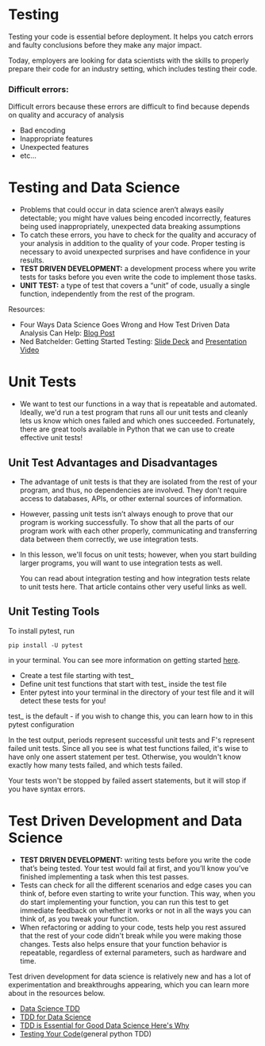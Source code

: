 # Testing

Testing your code is essential before deployment. It helps you catch errors and faulty conclusions before they make any major impact. 

Today, employers are looking for data scientists with the skills to properly prepare their code for an industry setting, which includes testing their code.

### Difficult errors:

Difficult errors because these errors are difficult to find because depends on quality and accuracy of analysis

- Bad encoding
- Inappropriate features
- Unexpected features
- etc...

# Testing and Data Science

- Problems that could occur in data science aren’t always easily detectable; you might have values being encoded incorrectly, features being used inappropriately, unexpected data breaking assumptions
- To catch these errors, you have to check for the quality and accuracy of your analysis in addition to the quality of your code. Proper testing is necessary to avoid unexpected surprises and have confidence in your results.
- <strong>TEST DRIVEN DEVELOPMENT:</strong> a development process where you write tests for tasks before you even write the code to implement those tasks.
- <strong>UNIT TEST:</strong> a type of test that covers a “unit” of code, usually a single function, independently from the rest of the program.

Resources:
- Four Ways Data Science Goes Wrong and How Test Driven Data Analysis Can Help: [Blog Post](https://www.predictiveanalyticsworld.com/patimes/four-ways-data-science-goes-wrong-and-how-test-driven-data-analysis-can-help/6947/)
- Ned Batchelder: Getting Started Testing: [Slide Deck](https://speakerdeck.com/pycon2014/getting-started-testing-by-ned-batchelder) and [Presentation Video](https://www.youtube.com/watch?v=FxSsnHeWQBY)

# Unit Tests

- We want to test our functions in a way that is repeatable and automated. Ideally, we'd run a test program that runs all our unit tests and cleanly lets us know which ones failed and which ones succeeded. Fortunately, there are great tools available in Python that we can use to create effective unit tests!

## Unit Test Advantages and Disadvantages

- The advantage of unit tests is that they are isolated from the rest of your program, and thus, no dependencies are involved. They don't require access to databases, APIs, or other external sources of information. 
- However, passing unit tests isn’t always enough to prove that our program is working successfully. To show that all the parts of our program work with each other properly, communicating and transferring data between them correctly, we use integration tests. 
- In this lesson, we'll focus on unit tests; however, when you start building larger programs, you will want to use integration tests as well.

    You can read about integration testing and how integration tests relate to unit tests here. That article contains other very useful links as well.

## Unit Testing Tools

To install pytest, run 
```
pip install -U pytest 
```
in your terminal. You can see more information on getting started [here](https://docs.pytest.org/en/latest/getting-started.html).

- Create a test file starting with test_
- Define unit test functions that start with test_ inside the test file
- Enter pytest into your terminal in the directory of your test file and it will detect these tests for you!

test_ is the default - if you wish to change this, you can learn how to in this pytest configuration

In the test output, periods represent successful unit tests and F's represent failed unit tests. Since all you see is what test functions failed, it's wise to have only one assert statement per test. Otherwise, you wouldn't know exactly how many tests failed, and which tests failed.

Your tests won't be stopped by failed assert statements, but it will stop if you have syntax errors.

# Test Driven Development and Data Science

- <strong>TEST DRIVEN DEVELOPMENT:</strong> writing tests before you write the code that’s being tested. Your test would fail at first, and you’ll know you’ve finished implementing a task when this test passes.
- Tests can check for all the different scenarios and edge cases you can think of, before even starting to write your function. This way, when you do start implementing your function, you can run this test to get immediate feedback on whether it works or not in all the ways you can think of, as you tweak your function.
- When refactoring or adding to your code, tests help you rest assured that the rest of your code didn't break while you were making those changes. Tests also helps ensure that your function behavior is repeatable, regardless of external parameters, such as hardware and time.

Test driven development for data science is relatively new and has a lot of experimentation and breakthroughs appearing, which you can learn more about in the resources below.

- [Data Science TDD](https://www.linkedin.com/pulse/data-science-test-driven-development-sam-savage/)
- [TDD for Data Science](http://engineering.pivotal.io/post/test-driven-development-for-data-science/)
- [TDD is Essential for Good Data Science Here's Why](https://medium.com/@karijdempsey/test-driven-development-is-essential-for-good-data-science-heres-why-db7975a03a44)
- [Testing Your Code](http://docs.python-guide.org/en/latest/writing/tests/)(general python TDD)